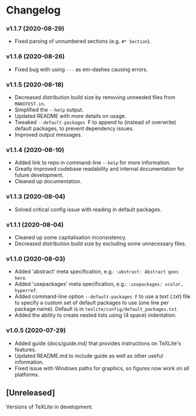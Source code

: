 # Changelog

### v1.1.7 (2020-08-29)

- Fixed parsing of unnumbered sections (e.g. `#* Section`).

### v1.1.6 (2020-08-26)

- Fixed bug with using `---` as em-dashes causing errors.

### v1.1.5 (2020-08-18)

- Decreased distribution build size by removing unneeded files from `MANIFEST.in`.
- Simplified the `--help` output.
- Updated README with more details on usage.
- Tweaked `--default-packages `F to append to (instead of overwrite) default packages, to prevent dependency issues.
- Improved output messages.

### v1.1.4 (2020-08-10)

- Added link to repo in command-line `--help` for more information.
- Greatly improved codebase readability and internal documentation for future development.
- Cleaned up documentation.

### v1.1.3 (2020-08-04)

- Solved critical config issue with reading in default packages.

### v1.1.1 (2020-08-04)

- Cleaned up some capitalisation inconsistency.
- Decreased distribution build size by excluding some unnecessary files.

### v1.1.0 (2020-08-03)

- Added 'abstract' meta specification, e.g.: `:abstract: Abstract goes here`.
- Added 'usepackages' meta specification, e.g.: `:usepackages: xcolor, hyperref`.
- Added command-line option `--default-packages F` to use a text (.txt) file to specify a custom set of default packages to use (one line per package name). Default is in `texlite/config/default_packages.txt`.
- Added the ability to create nested lists using (4 space) indentation.

### v1.0.5 (2020-07-29)

- Added guide (docs/guide.md) that provides instructions on TeXLite's features.
- Updated README.md to include guide as well as other useful information.
- Fixed issue with Windows paths for graphics, so figures now work on all platforms.

## [Unreleased]

Versions of TeXLite in development.